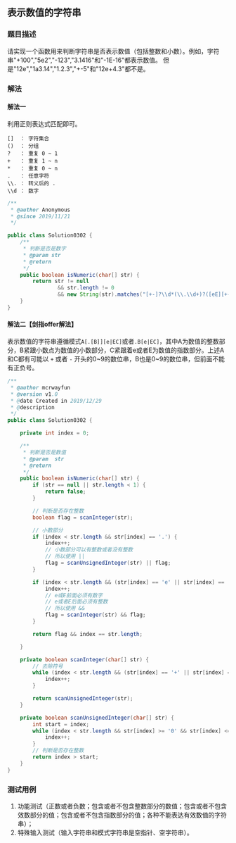 ## 表示数值的字符串

### 题目描述
请实现一个函数用来判断字符串是否表示数值（包括整数和小数）。例如，字符串"+100","5e2","-123","3.1416"和"-1E-16"都表示数值。 但是"12e","1a3.14","1.2.3","+-5"和"12e+4.3"都不是。

### 解法

#### 解法一

利用正则表达式匹配即可。
```
[]  ： 字符集合
()  ： 分组
?   ： 重复 0 ~ 1
+   ： 重复 1 ~ n
*   ： 重复 0 ~ n
.   ： 任意字符
\\. ： 转义后的 .
\\d ： 数字
```

```java
/**
 * @author Anonymous
 * @since 2019/11/21
 */

public class Solution0302 {
    /**
     * 判断是否是数字
     * @param str
     * @return
     */
    public boolean isNumeric(char[] str) {
        return str != null 
                && str.length != 0 
                && new String(str).matches("[+-]?\\d*(\\.\\d+)?([eE][+-]?\\d+)?");
    }
}
```

#### 解法二【剑指offer解法】

表示数值的字符串遵循模式`A[.[B]][e|EC]`或者`.B[e|EC]`，其中A为数值的整数部分，B紧跟小数点为数值的小数部分，C紧跟着e或者E为数值的指数部分。上述A和C都有可能以 `+` 或者 `-` 开头的0~9的数位串，B也是0~9的数位串，但前面不能有正负号。

```java
/**
 * @author mcrwayfun
 * @version v1.0
 * @date Created in 2019/12/29
 * @description
 */
public class Solution0302 {

    private int index = 0;

    /**
     * 判断是否是数值
     * @param  str 
     * @return 
     */
    public boolean isNumeric(char[] str) {
        if (str == null || str.length < 1) {
            return false;
        }

        // 判断是否存在整数
        boolean flag = scanInteger(str);

        // 小数部分
        if (index < str.length && str[index] == '.') {
            index++;
            // 小数部分可以有整数或者没有整数
            // 所以使用 ||
            flag = scanUnsignedInteger(str) || flag;
        }

        if (index < str.length && (str[index] == 'e' || str[index] == 'E')) {
            index++;
            // e或E前面必须有数字
            // e或者E后面必须有整数
            // 所以使用 &&
            flag = scanInteger(str) && flag;
        }

        return flag && index == str.length;

    }

    private boolean scanInteger(char[] str) {
        // 去除符号
        while (index < str.length && (str[index] == '+' || str[index] == '-')) {
            index++;
        }

        return scanUnsignedInteger(str);
    }

    private boolean scanUnsignedInteger(char[] str) {
        int start = index;
        while (index < str.length && str[index] >= '0' && str[index] <= '9') {
            index++;
        }
        // 判断是否存在整数
        return index > start;
    }
}
```



### 测试用例

1. 功能测试（正数或者负数；包含或者不包含整数部分的数值；包含或者不包含效数部分的值；包含或者不包含指数部分的值；各种不能表达有效数值的字符串）；
2. 特殊输入测试（输入字符串和模式字符串是空指针、空字符串）。